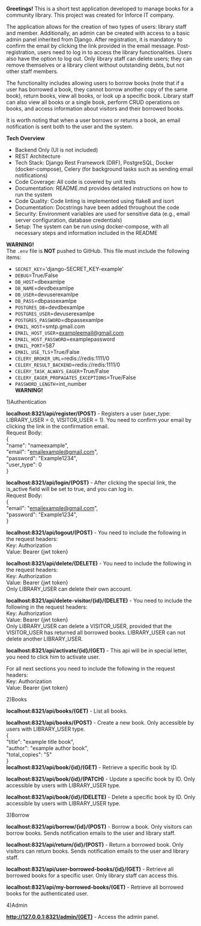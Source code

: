 **Greetings!** This is a short test application developed to manage books for a community library. This project was created for Inforce IT company.     
       
The application allows for the creation of two types of users: library staff and member. Additionally, an admin can be created with access to a basic admin panel inherited from Django. After registration, it is mandatory to confirm the email by clicking the link provided in the email message. Post-registration, users need to log in to access the library functionalities. Users also have the option to log out. Only library staff can delete users; they can remove themselves or a library client without outstanding debts, but not other staff members.     
      
The functionality includes allowing users to borrow books (note that if a user has borrowed a book, they cannot borrow another copy of the same book), return books, view all books, or look up a specific book. Library staff can also view all books or a single book, perform CRUD operations on books, and access information about visitors and their borrowed books.     
      
It is worth noting that when a user borrows or returns a book, an email notification is sent both to the user and the system.       
    
**Tech Overview**     
- Backend Only (UI is not included)    
- REST Architecture    
- Tech Stack: Django Rest Framework (DRF), PostgreSQL, Docker (docker-compose), Celery (for background tasks such as sending email notifications)    
- Code Coverage: All code is covered by unit tests    
- Documentation: README.md provides detailed instructions on how to run the system    
- Code Quality: Code linting is implemented using flake8 and isort    
- Documentation: Docstrings have been added throughout the code    
- Security: Environment variables are used for sensitive data (e.g., email server configuration, database credentials)     
- Setup: The system can be run using docker-compose, with all necessary steps and information included in the README
      
**WARNING!**       
The `.env` file is **NOT** pushed to GitHub. This file must include the following items:      
- `SECRET_KEY`='django-SECRET_KEY-example'     
- `DEBUG`=True/False     
- `DB_HOST`=dbexamlpe     
- `DB_NAME`=devdbexamlpe     
- `DB_USER`=devuserexamlpe     
- `DB_PASS`=dbpassexamlpe     
- `POSTGRES_DB`=devdbexamlpe     
- `POSTGRES_USER`=devuserexamlpe     
- `POSTGRES_PASSWORD`=dbpassexamlpe         
- `EMAIL_HOST`=smtp.gmail.com    
- `EMAIL_HOST_USER`=exampleemail@gmail.com     
- `EMAIL_HOST_PASSWORD`=examplepassword     
- `EMAIL_PORT`=587     
- `EMAIL_USE_TLS`=True/False     
- `CELERY_BROKER_URL`=redis://redis:1111/0     
- `CELERY_RESULT_BACKEND`=redis://redis:1111/0     
- `CELERY_TASK_ALWAYS_EAGER`=True/False      
- `CELERY_EAGER_PROPAGATES_EXCEPTIONS`=True/False      
- `PASSWORD_LENGTH`=int_number     
**WARNING!**              
          
1)Authentication    
    
**localhost:8321/api/register/(POST)** - Registers a user (user_type: LIBRARY_USER = 0, VISITOR_USER = 1). You need to confirm your email by clicking the link in the confirmation email.    
Request Body:    
{     
    "name": "nameexample",    
    "email": "emailexample@gmail.com",    
    "password": "Example1234",    
    "user_type": 0    
}    
    
**localhost:8321/api/login/(POST)** - After clicking the special link, the is_active field will be set to true, and you can log in.     
Request Body:    
{    
    "email": "emailexample@gmail.com",    
    "password": "Example1234",    
} 
    
**localhost:8321/api/logout/(POST)** - You need to include the following in the request headers:     
Key: Authorization      
Value: Bearer {jwt token}    
     
**localhost:8321/api/delete/(DELETE)** - You need to include the following in the request headers:    
Key: Authorization    
Value: Bearer {jwt token}       
Only LIBRARY_USER can delete their own account.       
     
**localhost:8321/api/delete-visitor/{id}/(DELETE)** - You need to include the following in the request headers:    
Key: Authorization    
Value: Bearer {jwt token}       
Only LIBRARY_USER can delete a VISITOR_USER, provided that the VISITOR_USER has returned all borrowed books. LIBRARY_USER can not delete another LIBRARY_USER.     
     
**localhost:8321/api/activate/{id}/(GET)** - This api will be in special letter, you need to click him to activate user.   
     
For all next sections you need to include the following in the request headers:   
Key: Authorization    
Value: Bearer {jwt token}  
     
2)Books   
    
**localhost:8321/api/books/(GET)** - List all books.    
         
**localhost:8321/api/books/(POST)** - Create a new book. Only accessible by users with LIBRARY_USER type.        
{    
    "title": "example title book",    
    "author": "example author book",    
    "total_copies": "5"    
}    
**localhost:8321/api/book/{id}/(GET)** - Retrieve a specific book by ID.    
    
**localhost:8321/api/book/{id}/(PATCH)** - Update a specific book by ID. Only accessible by users with LIBRARY_USER type.
    
**localhost:8321/api/book/{id}/(DELETE)** - Delete a specific book by ID. Only accessible by users with LIBRARY_USER type.
    
3)Borrow    
    
**localhost:8321/api/borrow/{id}/(POST)** - Borrow a book. Only visitors can borrow books. Sends notification emails to the user and library staff.    
    
**localhost:8321/api/return/{id}/(POST)** - Return a borrowed book. Only visitors can return books. Sends notification emails to the user and library staff.    
    
**localhost:8321/api/user-borrowed-books/{id}/(GET)** - Retrieve all borrowed books for a specific user. Only library staff can access this.    
    
**localhost:8321/api/my-borrowed-books/(GET)** - Retrieve all borrowed books for the authenticated user.    
    
4)Admin    
    
**http://127.0.0.1:8321/admin/(GET)** - Access the admin panel.    
